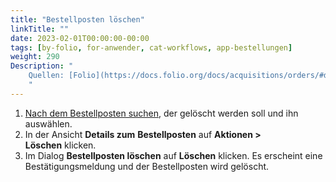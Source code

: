 ```yaml
---
title: "Bestellposten löschen"
linkTitle: ""
date: 2023-02-01T00:00:00-00:00
tags: [by-folio, for-anwender, cat-workflows, app-bestellungen]
weight: 290
Description: "
    Quellen: [Folio](https://docs.folio.org/docs/acquisitions/orders/#deleting-an-order-line) & [GBV](https://info.gbv.de/pages/viewpage.action?pageId=851345498)
    "
---
```


1.  [Nach dem Bestellposten suchen](https://info.gbv.de/display/FOLIOGBVEXTERN/Folio%3A+Bestellposten+suchen), der gelöscht werden soll und ihn auswählen.
2.  In der Ansicht **Details zum** **Bestellposten** auf **Aktionen > Löschen** klicken.
3.  Im Dialog **Bestellposten löschen** auf **Löschen** klicken. Es erscheint eine Bestätigungsmeldung und der Bestellposten wird gelöscht.
